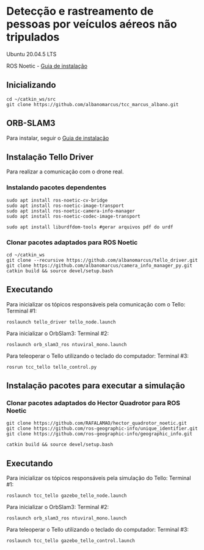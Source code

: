 # Detecção e rastreamento de pessoas por veículos aéreos não tripulados

Ubuntu 20.04.5 LTS

ROS Noetic - [Guia de instalação](https://github.com/albanomarcus/tcc_marcus_albano/blob/1f0949a211ce8cd17a3977a1c874e357e6c01436/ROS_Install.md)

## Inicializando
```
cd ~/catkin_ws/src
git clone https://github.com/albanomarcus/tcc_marcus_albano.git
```

## ORB-SLAM3
Para instalar, seguir o [Guia de instalação](https://github.com/albanomarcus/tcc_marcus_albano/blob/eee8ddd550129006369752c2910a9d61d42f0281/ORB-SLAM3_instructions.md)

## Instalação Tello Driver 
Para realizar a comunicação com o drone real.

### Instalando pacotes dependentes
```
sudo apt install ros-noetic-cv-bridge
sudo apt install ros-noetic-image-transport
sudo apt install ros-noetic-camera-info-manager
sudo apt install ros-noetic-codec-image-transport

sudo apt install liburdfdom-tools #gerar arquivos pdf do urdf
```
### Clonar pacotes adaptados para ROS Noetic
```
cd ~/catkin_ws
git clone --recursive https://github.com/albanomarcus/tello_driver.git
git clone https://github.com/albanomarcus/camera_info_manager_py.git
catkin build && source devel/setup.bash
```
## Executando
Para inicializar os tópicos responsáveis pela comunicação com o Tello: 
Terminal #1: 
```
roslaunch tello_driver tello_node.launch
```
Para inicializar o OrbSlam3:
Terminal #2:
```
roslaunch orb_slam3_ros ntuviral_mono.launch
```
Para teleoperar o Tello utilizando o teclado do computador:
Terminal #3:
```
rosrun tcc_tello tello_control.py 
```
## Instalação pacotes para executar a simulação

### Clonar pacotes adaptados do Hector Quadrotor para ROS Noetic

```
git clone https://github.com/RAFALAMAO/hector_quadrotor_noetic.git
git clone https://github.com/ros-geographic-info/unique_identifier.git
git clone https://github.com/ros-geographic-info/geographic_info.git

catkin build && source devel/setup.bash
```
## Executando
Para inicializar os tópicos responsáveis pela simulação do Tello: 
Terminal #1:
```
roslaunch tcc_tello gazebo_tello_node.launch 
```
Para inicializar o OrbSlam3:
Terminal #2:
```
roslaunch orb_slam3_ros ntuviral_mono.launch
```
Para teleoperar o Tello utilizando o teclado do computador:
Terminal #3:
```
roslaunch tcc_tello gazebo_tello_control.launch

```


